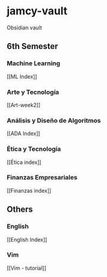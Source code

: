 # jamcy-vault
Obsidian vault 

## 6th Semester
### Machine Learning 
[[ML Index]]

### Arte y Tecnología
[[Art-week2]]

### Análisis y Diseño de Algoritmos
[[ADA Index]]

### Ética y Tecnología
[[Ética index]]

### Finanzas Empresariales
[[Finanzas index]]
## Others
### English
[[English Index]]

### Vim
[[Vim - tutorial]]